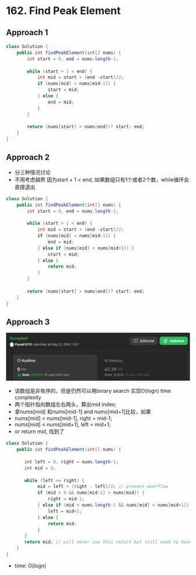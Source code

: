 # 162. Find Peak Element

## Approach 1

```java
class Solution {
    public int findPeakElement(int[] nums) {
        int start = 0, end = nums.length-1;

        while (start + 1 < end) {
            int mid = start + (end -start)/2;
            if (nums[mid] > nums[mid-1]) {
                start = mid;
            } else {
                end = mid;
            }
        }

        return (nums[start] > nums[end])? start: end;
    }
}
```

## Approach 2

- 分三种情况讨论
- 不用考虑越界 因为start + 1 < end, 如果数组只有1个或者2个数，while循环会直接退出

```java
class Solution {
    public int findPeakElement(int[] nums) {
        int start = 0, end = nums.length-1;

        while (start + 1 < end) {
            int mid = start + (end -start)/2;
            if (nums[mid] < nums[mid-1]) {
                end = mid;
            } else if (nums[mid] < nums[mid+1]) {
                start = mid;
            } else {
                return mid;
            }
        }

        return (nums[start] > nums[end])? start: end;
    }
}
```

## Approach 3

![alt text](image-2.png)

- 该数组是非有序的，但是仍然可以用binary search 实现O(logn) time complexity
- 两个指针指向数组左右两头，算出mid index;
- 拿nums[mid] 和nums[mid-1] and nums[mid+1]比较，如果
 - nums[mid] < nums[mid-1], right = mid-1;
 - nums[mid] < nums[mid+1], left = mid+1;
 - or return mid, 找到了

```java
class Solution {
    public int findPeakElement(int[] nums) {
       
       int left = 0, right = nums.length-1;
       int mid = 0;

       while (left <= right) {
            mid = left + (right - left)/2; // prevent overflow
            if (mid > 0 && nums[mid-1] > nums[mid]) {
                right = mid-1;
            } else if (mid < nums.length-1 && nums[mid] < nums[mid+1]) {
                left = mid+1;
            } else {
                return mid;
            }
       }
       return mid; // will never use this return but still need to have it here
    }
}
```

- time: O(logn)
